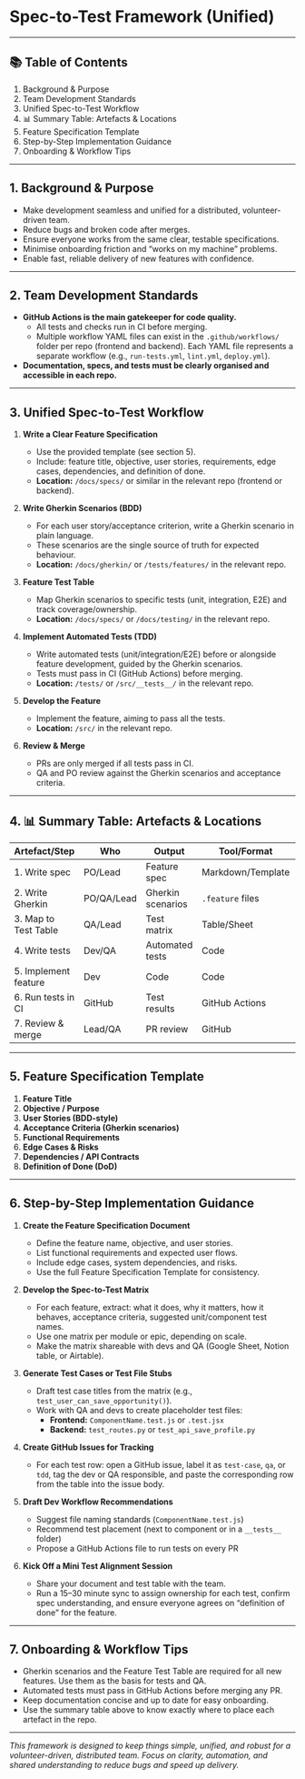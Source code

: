 # Spec-to-Test Framework (Unified)

---

## 📚 Table of Contents
1. Background & Purpose
2. Team Development Standards
3. Unified Spec-to-Test Workflow
4. 📊 Summary Table: Artefacts & Locations
5. Feature Specification Template
6. Step-by-Step Implementation Guidance
7. Onboarding & Workflow Tips

---

## 1. Background & Purpose

- Make development seamless and unified for a distributed, volunteer-driven team.
- Reduce bugs and broken code after merges.
- Ensure everyone works from the same clear, testable specifications.
- Minimise onboarding friction and “works on my machine” problems.
- Enable fast, reliable delivery of new features with confidence.

---

## 2. Team Development Standards

- **GitHub Actions is the main gatekeeper for code quality.**
  - All tests and checks run in CI before merging.
  - Multiple workflow YAML files can exist in the `.github/workflows/` folder per repo (frontend and backend). Each YAML file represents a separate workflow (e.g., `run-tests.yml`, `lint.yml`, `deploy.yml`).
- **Documentation, specs, and tests must be clearly organised and accessible in each repo.**

---

## 3. Unified Spec-to-Test Workflow

1. **Write a Clear Feature Specification**
   - Use the provided template (see section 5).
   - Include: feature title, objective, user stories, requirements, edge cases, dependencies, and definition of done.
   - **Location:** `/docs/specs/` or similar in the relevant repo (frontend or backend).

2. **Write Gherkin Scenarios (BDD)**
   - For each user story/acceptance criterion, write a Gherkin scenario in plain language.
   - These scenarios are the single source of truth for expected behaviour.
   - **Location:** `/docs/gherkin/` or `/tests/features/` in the relevant repo.

3. **Feature Test Table**
   - Map Gherkin scenarios to specific tests (unit, integration, E2E) and track coverage/ownership.
   - **Location:** `/docs/specs/` or `/docs/testing/` in the relevant repo.

4. **Implement Automated Tests (TDD)**
   - Write automated tests (unit/integration/E2E) before or alongside feature development, guided by the Gherkin scenarios.
   - Tests must pass in CI (GitHub Actions) before merging.
   - **Location:** `/tests/` or `/src/__tests__/` in the relevant repo.

5. **Develop the Feature**
   - Implement the feature, aiming to pass all the tests.
   - **Location:** `/src/` in the relevant repo.

6. **Review & Merge**
   - PRs are only merged if all tests pass in CI.
   - QA and PO review against the Gherkin scenarios and acceptance criteria.

---

## 4. 📊 Summary Table: Artefacts & Locations

| Artefact/Step             | Who         | Output                        | Tool/Format         | Repo(s)         | Folder/Path                  | File Type         |
|---------------------------|-------------|-------------------------------|---------------------|-----------------|------------------------------|-------------------|
| 1. Write spec             | PO/Lead     | Feature spec                  | Markdown/Template   | Frontend/Backend| `/docs/specs/`               | `.md`             |
| 2. Write Gherkin          | PO/QA/Lead  | Gherkin scenarios             | `.feature` files    | Frontend/Backend| `/docs/gherkin/` or `/tests/features/` | `.feature`        |
| 3. Map to Test Table      | QA/Lead     | Test matrix                   | Table/Sheet         | Frontend/Backend| `/docs/specs/` or `/docs/testing/` | `.md`/spreadsheet |
| 4. Write tests            | Dev/QA      | Automated tests               | Code                | Frontend/Backend| `/tests/` or `/src/__tests__/`| `.js`/`.py`/etc.  |
| 5. Implement feature      | Dev         | Code                          | Code                | Frontend/Backend| `/src/`                      | `.js`/`.vue`/etc. |
| 6. Run tests in CI        | GitHub      | Test results                  | GitHub Actions      | Frontend/Backend| `.github/workflows/`          | `.yml`            |
| 7. Review & merge         | Lead/QA     | PR review                     | GitHub              | Frontend/Backend| PRs                          | -                 |

---

## 5. Feature Specification Template

1. **Feature Title**
2. **Objective / Purpose**
3. **User Stories (BDD-style)**
4. **Acceptance Criteria (Gherkin scenarios)**
5. **Functional Requirements**
6. **Edge Cases & Risks**
7. **Dependencies / API Contracts**
8. **Definition of Done (DoD)**

---

## 6. Step-by-Step Implementation Guidance

1. **Create the Feature Specification Document**
   - Define the feature name, objective, and user stories.
   - List functional requirements and expected user flows.
   - Include edge cases, system dependencies, and risks.
   - Use the full Feature Specification Template for consistency.

2. **Develop the Spec-to-Test Matrix**
   - For each feature, extract: what it does, why it matters, how it behaves, acceptance criteria, suggested unit/component test names.
   - Use one matrix per module or epic, depending on scale.
   - Make the matrix shareable with devs and QA (Google Sheet, Notion table, or Airtable).

3. **Generate Test Cases or Test File Stubs**
   - Draft test case titles from the matrix (e.g., `test_user_can_save_opportunity()`).
   - Work with QA and devs to create placeholder test files:
     - **Frontend:** `ComponentName.test.js` or `.test.jsx`
     - **Backend:** `test_routes.py` or `test_api_save_profile.py`

4. **Create GitHub Issues for Tracking**
   - For each test row: open a GitHub issue, label it as `test-case`, `qa`, or `tdd`, tag the dev or QA responsible, and paste the corresponding row from the table into the issue body.

5. **Draft Dev Workflow Recommendations**
   - Suggest file naming standards (`ComponentName.test.js`)
   - Recommend test placement (next to component or in a `__tests__` folder)
   - Propose a GitHub Actions file to run tests on every PR

6. **Kick Off a Mini Test Alignment Session**
   - Share your document and test table with the team.
   - Run a 15–30 minute sync to assign ownership for each test, confirm spec understanding, and ensure everyone agrees on “definition of done” for the feature.

---

## 7. Onboarding & Workflow Tips

- Gherkin scenarios and the Feature Test Table are required for all new features. Use them as the basis for tests and QA.
- Automated tests must pass in GitHub Actions before merging any PR.
- Keep documentation concise and up to date for easy onboarding.
- Use the summary table above to know exactly where to place each artefact in the repo.

---

*This framework is designed to keep things simple, unified, and robust for a volunteer-driven, distributed team. Focus on clarity, automation, and shared understanding to reduce bugs and speed up delivery.*


